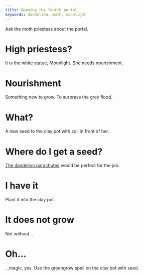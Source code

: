 ```yaml
---
title: Opening the fourth portal
keywords: dandelion, moth, moonlight
---
```


Ask the moth priestess about the portal.

# High priestess?
It is the white statue, Moonlight. She needs nourishment.

# Nourishment
Something new to grow. To surprass the grey flood.

# What?
A new seed to the clay pot with soil in front of her.

# Where do I get a seed?
[The dandelion parachutes](../150-dandelion.md) would be perfect for the job.

# I have it
Plant it into the clay pot.

# It does not grow
Not without...

# Oh...
...magic, yes. Use the greengrow spell on the clay pot with seed.
